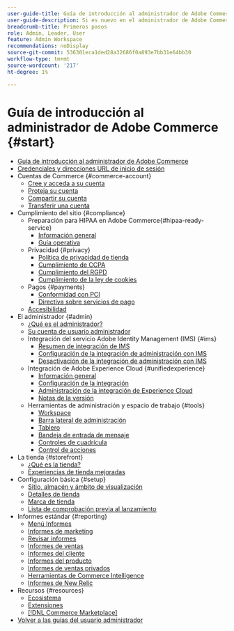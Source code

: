 ```yaml
---
user-guide-title: Guía de introducción al administrador de Adobe Commerce
user-guide-description: Si es nuevo en el administrador de Adobe Commerce o Magento Open Source, descubra los recursos del ecosistema  [!DNL Commerce] y siga el recorrido del cliente para explorar su tienda y obtener información sobre las funciones de administración clave.
breadcrumb-title: Primeros pasos
role: Admin, Leader, User
feature: Admin Workspace
recommendations: noDisplay
source-git-commit: 536301eca1ded28a32686f0a893e7bb31e64bb30
workflow-type: tm+mt
source-wordcount: '217'
ht-degree: 1%

---
```



# Guía de introducción al administrador de Adobe Commerce {#start}

+ [Guía de introducción al administrador de Adobe Commerce](guide-overview.md)
+ [Credenciales y direcciones URL de inicio de sesión](login-urls.md)
+ Cuentas de Commerce {#commerce-account}
   + [Cree y acceda a su cuenta](commerce-account-create.md)
   + [Proteja su cuenta](commerce-account-secure.md)
   + [Compartir su cuenta](commerce-account-share.md)
   + [Transferir una cuenta](commerce-account-transfer.md)
+ Cumplimiento del sitio {#compliance}
   + Preparación para HIPAA en Adobe Commerce{#hipaa-ready-service}
      + [Información general](hipaa/overview.md)
      + [Guía operativa](hipaa/operations.md)
   + Privacidad {#privacy}
      + [Política de privacidad de tienda](privacy-policy.md)
      + [Cumplimiento de CCPA](compliance-ccpa.md)
      + [Cumplimiento del RGPD](compliance-gdpr.md)
      + [Cumplimiento de la ley de cookies](compliance-cookie-law.md)
   + Pagos {#payments}
      + [Conformidad con PCI](compliance-pci.md)
      + [Directiva sobre servicios de pago](compliance-payment-services-directive.md)
   + [Accesibilidad](navigation-accessibility.md)
+ El administrador {#admin}
   + [¿Qué es el administrador?](admin.md)
   + [Su cuenta de usuario administrador](admin-signin.md)
   + Integración del servicio Adobe Identity Management (IMS) {#ims}
      + [Resumen de integración de IMS](adobe-ims-integration-overview.md)
      + [Configuración de la integración de administración con IMS](adobe-ims-config.md)
      + [Desactivación de la integración de administración con IMS](adobe-ims-disable.md)
   + Integración de Adobe Experience Cloud {#unifiedexperience}
      + [Información general](admin-unified-experience-integration-overview.md)
      + [Configuración de la integración](admin-unified-experience-integration-configure.md)
      + [Administración de la integración de Experience Cloud](admin-unified-experience-integration-manage.md)
      + [Notas de la versión](admin-unified-experience-release-notes.md)
   + Herramientas de administración y espacio de trabajo {#tools}
      + [Workspace](admin-workspace.md)
      + [Barra lateral de administración](admin-menu.md)
      + [Tablero](admin-dashboard.md)
      + [Bandeja de entrada de mensaje](admin-message-inbox.md)
      + [Controles de cuadrícula](admin-grid-controls.md)
      + [Control de acciones](admin-actions-control.md)
+ La tienda {#storefront}
   + [¿Qué es la tienda?](storefront.md)
   + [Experiencias de tienda mejoradas](enhanced-experiences.md)
+ Configuración básica {#setup}
   + [Sitio, almacén y ámbito de visualización](websites-stores-views.md)
   + [Detalles de tienda](store-details.md)
   + [Marca de tienda](storefront-branding.md)
   + [Lista de comprobación previa al lanzamiento](prelaunch-checklist.md)
+ Informes estándar {#reporting}
   + [Menú Informes](reports-menu.md)
   + [Informes de marketing](marketing-reports.md)
   + [Revisar informes](review-reports.md)
   + [Informes de ventas](sales-reports.md)
   + [Informes del cliente](customer-reports.md)
   + [Informes del producto](product-reports.md)
   + [Informes de ventas privados](private-sales-reports.md)
   + [Herramientas de Commerce Intelligence](business-intelligence.md)
   + [Informes de New Relic](new-relic-reporting.md)
+ Recursos {#resources}
   + [Ecosistema](resources.md)
   + [Extensiones](extensions.md)
   + [[!DNL Commerce Marketplace]](commerce-marketplace.md)
+ [Volver a las guías del usuario administrador](https://experienceleague.adobe.com/es/docs/commerce-admin/user-guides/home)

